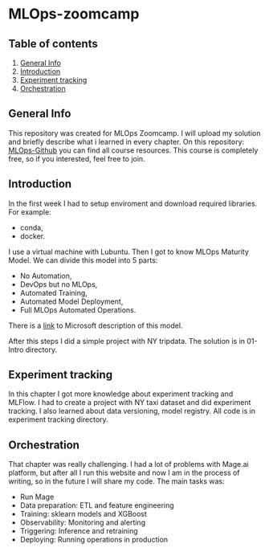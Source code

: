 # MLOps-zoomcamp

## Table of contents
1. [General Info](#general-info)
2. [Introduction](#introduction)
3. [Experiment tracking](#experiment-tracking)
4. [Orchestration](#orchestration)

## General Info
This repository was created for MLOps Zoomcamp. I will upload my solution and briefly describe what i learned in every chapter. On this repository: [MLOps-Github](https://github.com/DataTalksClub/mlops-zoomcamp)
you can find all course resources. This course is completely free, so if you interested, feel free to join.

## Introduction
In the first week I had to setup enviroment and download required libraries. For example:
- conda,
- docker.

I use a virtual machine with Lubuntu. Then I got to know MLOps Maturity Model. We can divide this model into 5 parts:
- No Automation,
- DevOps but no MLOps,
- Automated Training,
- Automated Model Deployment,
- Full MLOps Automated Operations.

There is a [link](https://learn.microsoft.com/en-us/azure/architecture/ai-ml/guide/mlops-maturity-model) to Microsoft description of this model.

After this steps I did a simple project with NY tripdata. The solution is in 01-Intro directory.

## Experiment tracking
In this chapter I got more knowledge about experiment tracking and MLFlow. I had to create a project with NY taxi dataset and did experiment tracking. I also learned about
data versioning, model registry. All code is in experiment tracking directory.

## Orchestration
That chapter was really challenging. I had a lot of problems with Mage.ai platform, but after all I run this website and now I am in the process of writing, so in the future I will share my code. 
The main tasks was:
* Run Mage
* Data preparation: ETL and feature engineering
* Training: sklearn models and XGBoost
* Observability: Monitoring and alerting
* Triggering: Inference and retraining
* Deploying: Running operations in production
